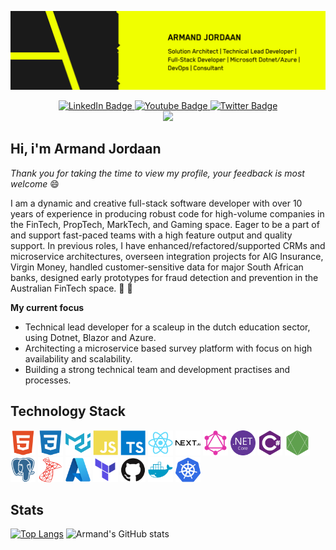 ![Banner](https://github.com/jordaanarmand/jordaanarmand/blob/main/images/banner-2.png?raw=true)

<div id="badges" align="center">
  <a href="https://www.linkedin.com/in/armandjordaan/">
    <img src="https://img.shields.io/badge/LinkedIn-blue?style=for-the-badge&logo=linkedin&logoColor=white" alt="LinkedIn Badge"/>
  </a>
  <a href="https://www.youtube.com/user/ajgabriel100/playlists">
    <img src="https://img.shields.io/badge/YouTube-red?style=for-the-badge&logo=youtube&logoColor=white" alt="Youtube Badge"/>
  </a>
  <a href="https://twitter.com/jordaan_armand">
    <img src="https://img.shields.io/badge/Twitter-blue?style=for-the-badge&logo=twitter&logoColor=white" alt="Twitter Badge"/>
  </a>
</div>

<div align="center">
    <img src="https://komarev.com/ghpvc/?username=jordaanarmand&style=for-the-badge"/>
</div>

## Hi, i'm Armand Jordaan

*Thank you for taking the time to view my profile, your feedback is most welcome* :smile:

I am a dynamic and creative full-stack software developer with over 10 years of experience in producing robust code for high-volume companies in the FinTech, PropTech, MarkTech, and Gaming space. Eager to be a part of and support fast-paced teams with a high feature output and quality support. In previous roles, I have enhanced/refactored/supported CRMs and microservice architectures, overseen integration projects for AIG Insurance, Virgin Money, handled customer-sensitive data for major South African banks, designed early prototypes for fraud detection and prevention in the Australian FinTech space. :rocket: :bank: 

**My current focus**
- Technical lead developer for a scaleup in the dutch education sector, using Dotnet, Blazor and Azure.
- Architecting a microservice based survey platform with focus on high availability and scalability.
- Building a strong technical team and development practises and processes.

## Technology Stack

<div align="left">
  <img src="https://github.com/devicons/devicon/blob/master/icons/html5/html5-plain.svg" alt="html" width="40" height="40"/>
  <img src="https://github.com/devicons/devicon/blob/master/icons/css3/css3-plain.svg" alt="css3" width="40" height="40"/>
  <img src="https://github.com/devicons/devicon/blob/master/icons/materialui/materialui-plain.svg" alt="materialui" width="40" height="40"/>
  <img src="https://github.com/devicons/devicon/blob/master/icons/javascript/javascript-plain.svg" alt="javascript" width="40" height="40"/>
  <img src="https://github.com/devicons/devicon/blob/master/icons/typescript/typescript-plain.svg" alt="typescript" width="40" height="40"/> 
  <img src="https://github.com/devicons/devicon/blob/master/icons/react/react-original.svg" alt="react" width="40" height="40"/>
  <img src="https://github.com/devicons/devicon/blob/master/icons/nextjs/nextjs-original-wordmark.svg" alt="nextjs" width="40" height="40"/>
  <img src="https://github.com/devicons/devicon/blob/master/icons/graphql/graphql-plain.svg" alt="graphql" width="40" height="40"/>
  <img src="https://github.com/devicons/devicon/blob/master/icons/dotnetcore/dotnetcore-original.svg" alt="dotnet-core" width="40" height="40"/>
  <img src="https://github.com/devicons/devicon/blob/master/icons/csharp/csharp-plain.svg" alt="csharp" width="40" height="40"/>
  <img src="https://github.com/devicons/devicon/blob/master/icons/nodejs/nodejs-plain.svg" alt="nodejs" width="40" height="40"/>
  <img src="https://github.com/devicons/devicon/blob/master/icons/postgresql/postgresql-plain.svg" alt="postgresql" width="40" height="40"/>
  <img src="https://github.com/devicons/devicon/blob/master/icons/microsoftsqlserver/microsoftsqlserver-plain.svg" alt="mssql" width="40" height="40"/>
  <img src="https://github.com/devicons/devicon/blob/master/icons/azure/azure-original.svg" alt="azure" width="40" height="40"/>
  <img src="https://github.com/devicons/devicon/blob/master/icons/terraform/terraform-original.svg" alt="terraform" width="40" height="40"/>
  <img src="https://github.com/devicons/devicon/blob/master/icons/github/github-original.svg" alt="github" width="40" height="40"/>
  <img src="https://github.com/devicons/devicon/blob/master/icons/docker/docker-plain.svg" alt="docker" width="40" height="40"/>
  <img src="https://github.com/devicons/devicon/blob/master/icons/kubernetes/kubernetes-plain.svg" alt="kubernetes" width="40" height="40"/>
</div>

## Stats
[![Top Langs](https://github-readme-stats.vercel.app/api/top-langs/?username=jordaanarmand&theme=cobalt2)](https://github.com/anuraghazra/github-readme-stats)
![Armand's GitHub stats](https://github-readme-stats.vercel.app/api?username=jordaanarmand&show_icons=true&theme=cobalt2)
